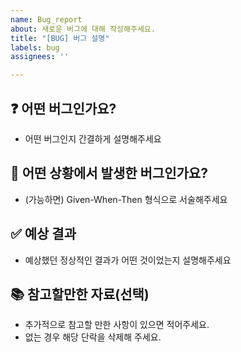 ```yaml
---
name: Bug_report
about: 새로운 버그에 대해 작성해주세요.
title: "[BUG] 버그 설명"
labels: bug
assignees: ''

---
```


## ❓ 어떤 버그인가요?

- 어떤 버그인지 간결하게 설명해주세요

## 📝 어떤 상황에서 발생한 버그인가요?

- (가능하면) Given-When-Then 형식으로 서술해주세요

## ✅ 예상 결과

- 예상했던 정상적인 결과가 어떤 것이었는지 설명해주세요

## 📚 참고할만한 자료(선택)

- 추가적으로 참고할 만한 사항이 있으면 적어주세요.
- 없는 경우 해당 단락을 삭제해 주세요.
